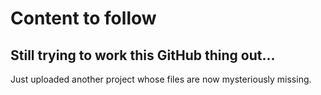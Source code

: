 # Content to follow

## Still trying to work this GitHub thing out...

Just uploaded another project whose files are now mysteriously missing.
